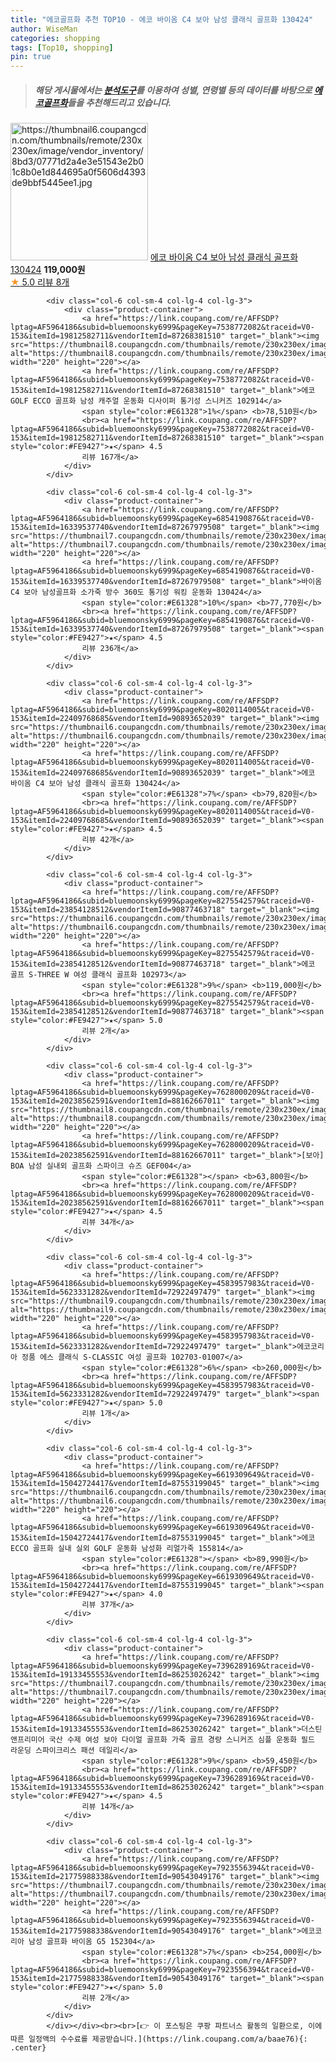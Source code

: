 ```yaml
---
title: "에코골프화 추천 TOP10 - 에코 바이옴 C4 보아 남성 클래식 골프화 130424"
author: WiseMan
categories: shopping
tags: [Top10, shopping]
pin: true
---
```


> ##### 해당 게시물에서는 [**분석도구**](https://itemscout.io/)를 이용하여 **성별**, **연령별** 등의 데이터를 바탕으로 [**에코골프화**](https://link.coupang.com/a/baae76)들을 추천해드리고 있습니다.
<div class="container"><div class="row">
            <div class="col-6 col-sm-4 col-lg-4 col-lg-3">
                <div class="product-container">
                    <a href="https://link.coupang.com/re/AFFSDP?lptag=AF5964186&subid=bluemoonsky6999&pageKey=8275519838&traceid=V0-153&itemId=23854028888&vendorItemId=90877365528" target="_blank"><img src="https://thumbnail6.coupangcdn.com/thumbnails/remote/230x230ex/image/vendor_inventory/8bd3/07771d2a4e3e51543e2b01c8b0e1d844695a0f5606d4393de9bbf5445ee1.jpg" alt="https://thumbnail6.coupangcdn.com/thumbnails/remote/230x230ex/image/vendor_inventory/8bd3/07771d2a4e3e51543e2b01c8b0e1d844695a0f5606d4393de9bbf5445ee1.jpg" width="220" height="220"></a>
                    <a href="https://link.coupang.com/re/AFFSDP?lptag=AF5964186&subid=bluemoonsky6999&pageKey=8275519838&traceid=V0-153&itemId=23854028888&vendorItemId=90877365528" target="_blank">에코 바이옴 C4 보아 남성 클래식 골프화 130424</a>
                    <span style="color:#E61328"></span> <b>119,000원</b>
                    <br><a href="https://link.coupang.com/re/AFFSDP?lptag=AF5964186&subid=bluemoonsky6999&pageKey=8275519838&traceid=V0-153&itemId=23854028888&vendorItemId=90877365528" target="_blank"><span style="color:#FE9427">★</span> 5.0
                    리뷰 8개</a>
                </div>
            </div>
            
            <div class="col-6 col-sm-4 col-lg-4 col-lg-3">
                <div class="product-container">
                    <a href="https://link.coupang.com/re/AFFSDP?lptag=AF5964186&subid=bluemoonsky6999&pageKey=7538772082&traceid=V0-153&itemId=19812582711&vendorItemId=87268381510" target="_blank"><img src="https://thumbnail8.coupangcdn.com/thumbnails/remote/230x230ex/image/vendor_inventory/3851/d9b0de6ec32e82535b6e306aa9b3cc0dfbcef282094b4287288dfd3b22b9.jpg" alt="https://thumbnail8.coupangcdn.com/thumbnails/remote/230x230ex/image/vendor_inventory/3851/d9b0de6ec32e82535b6e306aa9b3cc0dfbcef282094b4287288dfd3b22b9.jpg" width="220" height="220"></a>
                    <a href="https://link.coupang.com/re/AFFSDP?lptag=AF5964186&subid=bluemoonsky6999&pageKey=7538772082&traceid=V0-153&itemId=19812582711&vendorItemId=87268381510" target="_blank">에코 GOLF ECCO 골프화 남성 캐주얼 운동화 디사이퍼 통기성 스니커즈 102914</a>
                    <span style="color:#E61328">1%</span> <b>78,510원</b>
                    <br><a href="https://link.coupang.com/re/AFFSDP?lptag=AF5964186&subid=bluemoonsky6999&pageKey=7538772082&traceid=V0-153&itemId=19812582711&vendorItemId=87268381510" target="_blank"><span style="color:#FE9427">★</span> 4.5
                    리뷰 167개</a>
                </div>
            </div>
            
            <div class="col-6 col-sm-4 col-lg-4 col-lg-3">
                <div class="product-container">
                    <a href="https://link.coupang.com/re/AFFSDP?lptag=AF5964186&subid=bluemoonsky6999&pageKey=6854190876&traceid=V0-153&itemId=16339537740&vendorItemId=87267979508" target="_blank"><img src="https://thumbnail7.coupangcdn.com/thumbnails/remote/230x230ex/image/vendor_inventory/f796/239a69f4d2f30f7acfc3ecbaf06628cd5bc23c3849a44d04ffa5a77feec5.png" alt="https://thumbnail7.coupangcdn.com/thumbnails/remote/230x230ex/image/vendor_inventory/f796/239a69f4d2f30f7acfc3ecbaf06628cd5bc23c3849a44d04ffa5a77feec5.png" width="220" height="220"></a>
                    <a href="https://link.coupang.com/re/AFFSDP?lptag=AF5964186&subid=bluemoonsky6999&pageKey=6854190876&traceid=V0-153&itemId=16339537740&vendorItemId=87267979508" target="_blank">바이옴 C4 보아 남성골프화 소가죽 방수 360도 통기성 워킹 운동화 130424</a>
                    <span style="color:#E61328">10%</span> <b>77,770원</b>
                    <br><a href="https://link.coupang.com/re/AFFSDP?lptag=AF5964186&subid=bluemoonsky6999&pageKey=6854190876&traceid=V0-153&itemId=16339537740&vendorItemId=87267979508" target="_blank"><span style="color:#FE9427">★</span> 4.5
                    리뷰 236개</a>
                </div>
            </div>
            
            <div class="col-6 col-sm-4 col-lg-4 col-lg-3">
                <div class="product-container">
                    <a href="https://link.coupang.com/re/AFFSDP?lptag=AF5964186&subid=bluemoonsky6999&pageKey=8020114005&traceid=V0-153&itemId=22409768685&vendorItemId=90893652039" target="_blank"><img src="https://thumbnail6.coupangcdn.com/thumbnails/remote/230x230ex/image/vendor_inventory/3872/2a7eb26e084c290930b7d9a0989098f6c6005563d7b32f95fabe95fb3e3a.jpg" alt="https://thumbnail6.coupangcdn.com/thumbnails/remote/230x230ex/image/vendor_inventory/3872/2a7eb26e084c290930b7d9a0989098f6c6005563d7b32f95fabe95fb3e3a.jpg" width="220" height="220"></a>
                    <a href="https://link.coupang.com/re/AFFSDP?lptag=AF5964186&subid=bluemoonsky6999&pageKey=8020114005&traceid=V0-153&itemId=22409768685&vendorItemId=90893652039" target="_blank">에코 바이옴 C4 보아 남성 클래식 골프화 130424</a>
                    <span style="color:#E61328">7%</span> <b>79,820원</b>
                    <br><a href="https://link.coupang.com/re/AFFSDP?lptag=AF5964186&subid=bluemoonsky6999&pageKey=8020114005&traceid=V0-153&itemId=22409768685&vendorItemId=90893652039" target="_blank"><span style="color:#FE9427">★</span> 4.5
                    리뷰 42개</a>
                </div>
            </div>
            
            <div class="col-6 col-sm-4 col-lg-4 col-lg-3">
                <div class="product-container">
                    <a href="https://link.coupang.com/re/AFFSDP?lptag=AF5964186&subid=bluemoonsky6999&pageKey=8275542579&traceid=V0-153&itemId=23854128512&vendorItemId=90877463718" target="_blank"><img src="https://thumbnail6.coupangcdn.com/thumbnails/remote/230x230ex/image/vendor_inventory/e6c6/9a9f3c90f8c42cdbdc1de295d4c07f216418568b5d1d3187ffb964f33d56.jpg" alt="https://thumbnail6.coupangcdn.com/thumbnails/remote/230x230ex/image/vendor_inventory/e6c6/9a9f3c90f8c42cdbdc1de295d4c07f216418568b5d1d3187ffb964f33d56.jpg" width="220" height="220"></a>
                    <a href="https://link.coupang.com/re/AFFSDP?lptag=AF5964186&subid=bluemoonsky6999&pageKey=8275542579&traceid=V0-153&itemId=23854128512&vendorItemId=90877463718" target="_blank">에코 골프 S-THREE W 여성 클래식 골프화 102973</a>
                    <span style="color:#E61328">9%</span> <b>119,000원</b>
                    <br><a href="https://link.coupang.com/re/AFFSDP?lptag=AF5964186&subid=bluemoonsky6999&pageKey=8275542579&traceid=V0-153&itemId=23854128512&vendorItemId=90877463718" target="_blank"><span style="color:#FE9427">★</span> 5.0
                    리뷰 2개</a>
                </div>
            </div>
            
            <div class="col-6 col-sm-4 col-lg-4 col-lg-3">
                <div class="product-container">
                    <a href="https://link.coupang.com/re/AFFSDP?lptag=AF5964186&subid=bluemoonsky6999&pageKey=7628000209&traceid=V0-153&itemId=20238562591&vendorItemId=88162667011" target="_blank"><img src="https://thumbnail8.coupangcdn.com/thumbnails/remote/230x230ex/image/vendor_inventory/0806/55363429769ce93d450eaf854216da214a33edbe7dc86e8931b8b9d6a417.png" alt="https://thumbnail8.coupangcdn.com/thumbnails/remote/230x230ex/image/vendor_inventory/0806/55363429769ce93d450eaf854216da214a33edbe7dc86e8931b8b9d6a417.png" width="220" height="220"></a>
                    <a href="https://link.coupang.com/re/AFFSDP?lptag=AF5964186&subid=bluemoonsky6999&pageKey=7628000209&traceid=V0-153&itemId=20238562591&vendorItemId=88162667011" target="_blank">[보아] BOA 남성 실내외 골프화 스파이크 슈즈 GEF004</a>
                    <span style="color:#E61328"></span> <b>63,800원</b>
                    <br><a href="https://link.coupang.com/re/AFFSDP?lptag=AF5964186&subid=bluemoonsky6999&pageKey=7628000209&traceid=V0-153&itemId=20238562591&vendorItemId=88162667011" target="_blank"><span style="color:#FE9427">★</span> 4.5
                    리뷰 34개</a>
                </div>
            </div>
            
            <div class="col-6 col-sm-4 col-lg-4 col-lg-3">
                <div class="product-container">
                    <a href="https://link.coupang.com/re/AFFSDP?lptag=AF5964186&subid=bluemoonsky6999&pageKey=4583957983&traceid=V0-153&itemId=5623331282&vendorItemId=72922497479" target="_blank"><img src="https://thumbnail9.coupangcdn.com/thumbnails/remote/230x230ex/image/vendor_inventory/4059/c712759c960e230d0bf30126ee8092871c9807f0a3060399c8beeb640726.jpg" alt="https://thumbnail9.coupangcdn.com/thumbnails/remote/230x230ex/image/vendor_inventory/4059/c712759c960e230d0bf30126ee8092871c9807f0a3060399c8beeb640726.jpg" width="220" height="220"></a>
                    <a href="https://link.coupang.com/re/AFFSDP?lptag=AF5964186&subid=bluemoonsky6999&pageKey=4583957983&traceid=V0-153&itemId=5623331282&vendorItemId=72922497479" target="_blank">에코코리아 정품 에스 클래식 S-CLASSIC 여성 골프화 102703-01007</a>
                    <span style="color:#E61328">6%</span> <b>260,000원</b>
                    <br><a href="https://link.coupang.com/re/AFFSDP?lptag=AF5964186&subid=bluemoonsky6999&pageKey=4583957983&traceid=V0-153&itemId=5623331282&vendorItemId=72922497479" target="_blank"><span style="color:#FE9427">★</span> 5.0
                    리뷰 1개</a>
                </div>
            </div>
            
            <div class="col-6 col-sm-4 col-lg-4 col-lg-3">
                <div class="product-container">
                    <a href="https://link.coupang.com/re/AFFSDP?lptag=AF5964186&subid=bluemoonsky6999&pageKey=6619309649&traceid=V0-153&itemId=15042724417&vendorItemId=87553199045" target="_blank"><img src="https://thumbnail6.coupangcdn.com/thumbnails/remote/230x230ex/image/vendor_inventory/8e93/50b5e5cada988d5545d28e8e7042f40b86d42bb33b473bc4f921b85b4d10.jpg" alt="https://thumbnail6.coupangcdn.com/thumbnails/remote/230x230ex/image/vendor_inventory/8e93/50b5e5cada988d5545d28e8e7042f40b86d42bb33b473bc4f921b85b4d10.jpg" width="220" height="220"></a>
                    <a href="https://link.coupang.com/re/AFFSDP?lptag=AF5964186&subid=bluemoonsky6999&pageKey=6619309649&traceid=V0-153&itemId=15042724417&vendorItemId=87553199045" target="_blank">에코 ECCO 골프화 실내 실외 GOLF 운동화 남성화 리얼가죽 155814</a>
                    <span style="color:#E61328"></span> <b>89,990원</b>
                    <br><a href="https://link.coupang.com/re/AFFSDP?lptag=AF5964186&subid=bluemoonsky6999&pageKey=6619309649&traceid=V0-153&itemId=15042724417&vendorItemId=87553199045" target="_blank"><span style="color:#FE9427">★</span> 4.0
                    리뷰 37개</a>
                </div>
            </div>
            
            <div class="col-6 col-sm-4 col-lg-4 col-lg-3">
                <div class="product-container">
                    <a href="https://link.coupang.com/re/AFFSDP?lptag=AF5964186&subid=bluemoonsky6999&pageKey=7396289169&traceid=V0-153&itemId=19133455553&vendorItemId=86253026242" target="_blank"><img src="https://thumbnail7.coupangcdn.com/thumbnails/remote/230x230ex/image/vendor_inventory/4447/51d8216c1fb468d63fef97cc0cc2775fb93d7e54acd108aa0444b59b980f.jpg" alt="https://thumbnail7.coupangcdn.com/thumbnails/remote/230x230ex/image/vendor_inventory/4447/51d8216c1fb468d63fef97cc0cc2775fb93d7e54acd108aa0444b59b980f.jpg" width="220" height="220"></a>
                    <a href="https://link.coupang.com/re/AFFSDP?lptag=AF5964186&subid=bluemoonsky6999&pageKey=7396289169&traceid=V0-153&itemId=19133455553&vendorItemId=86253026242" target="_blank">더스틴앤프리미어 국산 수제 여성 보아 다이얼 골프화 가죽 골프 경량 스니커즈 심플 운동화 필드 라운딩 스파이크리스 패션 데일리</a>
                    <span style="color:#E61328">9%</span> <b>59,450원</b>
                    <br><a href="https://link.coupang.com/re/AFFSDP?lptag=AF5964186&subid=bluemoonsky6999&pageKey=7396289169&traceid=V0-153&itemId=19133455553&vendorItemId=86253026242" target="_blank"><span style="color:#FE9427">★</span> 4.5
                    리뷰 14개</a>
                </div>
            </div>
            
            <div class="col-6 col-sm-4 col-lg-4 col-lg-3">
                <div class="product-container">
                    <a href="https://link.coupang.com/re/AFFSDP?lptag=AF5964186&subid=bluemoonsky6999&pageKey=7923556394&traceid=V0-153&itemId=21775988338&vendorItemId=90543049176" target="_blank"><img src="https://thumbnail7.coupangcdn.com/thumbnails/remote/230x230ex/image/vendor_inventory/13b8/cb7d878b0ffadd7bd081044cc592a4225c17495063e4ef3de65c387975fb.jpg" alt="https://thumbnail7.coupangcdn.com/thumbnails/remote/230x230ex/image/vendor_inventory/13b8/cb7d878b0ffadd7bd081044cc592a4225c17495063e4ef3de65c387975fb.jpg" width="220" height="220"></a>
                    <a href="https://link.coupang.com/re/AFFSDP?lptag=AF5964186&subid=bluemoonsky6999&pageKey=7923556394&traceid=V0-153&itemId=21775988338&vendorItemId=90543049176" target="_blank">에코코리아 남성 골프화 바이옴 G5 152304</a>
                    <span style="color:#E61328">7%</span> <b>254,000원</b>
                    <br><a href="https://link.coupang.com/re/AFFSDP?lptag=AF5964186&subid=bluemoonsky6999&pageKey=7923556394&traceid=V0-153&itemId=21775988338&vendorItemId=90543049176" target="_blank"><span style="color:#FE9427">★</span> 5.0
                    리뷰 2개</a>
                </div>
            </div>
            </div></div><br><br>[👉 이 포스팅은 쿠팡 파트너스 활동의 일환으로, 이에 따른 일정액의 수수료를 제공받습니다.](https://link.coupang.com/a/baae76){: .center}